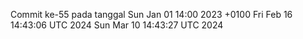 Commit ke-55 pada tanggal Sun Jan 01 14:00 2023 +0100
Fri Feb 16 14:43:06 UTC 2024
Sun Mar 10 14:43:27 UTC 2024
